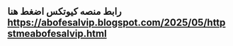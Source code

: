 ## رابط منصه كيوتكس اضغط هنا https://abofesalvip.blogspot.com/2025/05/httpstmeabofesalvip.html

<!--
**Mohamad311/Mohamad311** is a ✨ _special_ ✨ repository because its `README.md` (this file) appears on your GitHub profile.

Here are some ideas to get you started:

- 🔭 I’m currently working on ...
- 🌱 I’m currently learning ...
- 👯 I’m looking to collaborate on ...
- 🤔 I’m looking for help with ...
- 💬 Ask me about ...
- 📫 How to reach me: ...
- 😄 Pronouns: ...
- ⚡ Fun fact: ...
-->
